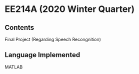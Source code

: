 # EE214A (2020 Winter Quarter)
## Contents 
Final Project (Regarding Speech Recongnition)
## Language Implemented
MATLAB
